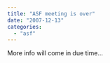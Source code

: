 ```yaml
---
title: "ASF meeting is over"
date: "2007-12-13"
categories: 
  - "asf"
---
```


More info will come in due time...
